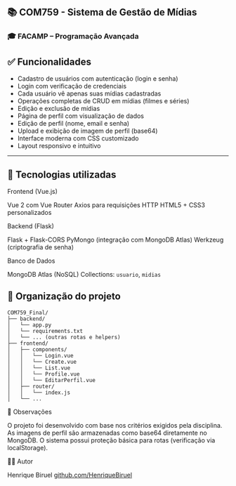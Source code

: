 
## 📚 COM759 - Sistema de Gestão de Mídias

### 🎓 FACAMP – Programação Avançada


## ✅ Funcionalidades

* Cadastro de usuários com autenticação (login e senha)
* Login com verificação de credenciais
* Cada usuário vê apenas suas mídias cadastradas
* Operações completas de CRUD em mídias (filmes e séries)
* Edição e exclusão de mídias
* Página de perfil com visualização de dados
* Edição de perfil (nome, email e senha)
* Upload e exibição de imagem de perfil (base64)
* Interface moderna com CSS customizado
* Layout responsivo e intuitivo

---

## 🧰 Tecnologias utilizadas

Frontend (Vue.js)

Vue 2 com Vue Router
Axios para requisições HTTP
HTML5 + CSS3 personalizados

Backend (Flask)

Flask + Flask-CORS
PyMongo (integração com MongoDB Atlas)
Werkzeug (criptografia de senha)

Banco de Dados

MongoDB Atlas (NoSQL)
Collections: `usuario`, `midias`



## 📂 Organização do projeto

```
COM759_Final/
├── backend/
│   └── app.py
│   └── requirements.txt
│   └── ... (outras rotas e helpers)
├── frontend/
│   ├── components/
│   │   └── Login.vue
│   │   └── Create.vue
│   │   └── List.vue
│   │   └── Profile.vue
│   │   └── EditarPerfil.vue
│   ├── router/
│   │   └── index.js
│   └── ...
```

📌 Observações

O projeto foi desenvolvido com base nos critérios exigidos pela disciplina.
As imagens de perfil são armazenadas como base64 diretamente no MongoDB.
O sistema possui proteção básica para rotas (verificação via localStorage).

👨‍💻 Autor

Henrique Biruel
[github.com/HenriqueBiruel](https://github.com/HenriqueBiruel)
